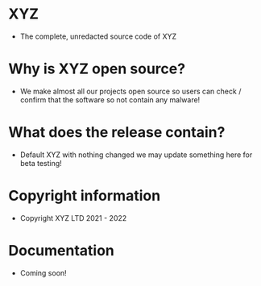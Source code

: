 # XYZ
* The complete, unredacted source code of XYZ
# Why is XYZ open source?
* We make almost all our projects open source so users can check / confirm that the software so not contain any malware!
# What does the release contain?
* Default XYZ with nothing changed we may update something here for beta testing!
# Copyright information
* Copyright XYZ LTD 2021 - 2022
# Documentation
* Coming soon!
